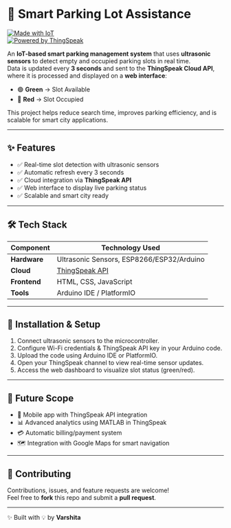 # 🚗 Smart Parking Lot Assistance  

[![Made with IoT](https://img.shields.io/badge/Made%20with-IoT-blue)](#)  
[![Powered by ThingSpeak](https://img.shields.io/badge/Powered%20by-ThingSpeak-brightgreen)](https://thingspeak.com/)  


An **IoT-based smart parking management system** that uses **ultrasonic sensors** to detect empty and occupied parking slots in real time.  
Data is updated every **3 seconds** and sent to the **ThingSpeak Cloud API**, where it is processed and displayed on a **web interface**:  

- 🟢 **Green** → Slot Available  
- 🔴 **Red** → Slot Occupied  

This project helps reduce search time, improves parking efficiency, and is scalable for smart city applications.  

---

## ✨ Features  
- ✅ Real-time slot detection with ultrasonic sensors  
- ✅ Automatic refresh every 3 seconds  
- ✅ Cloud integration via **ThingSpeak API**  
- ✅ Web interface to display live parking status  
- ✅ Scalable and smart city ready  

---

## 🛠️ Tech Stack  

| Component      | Technology Used |
|----------------|-----------------|
| **Hardware**   | Ultrasonic Sensors, ESP8266/ESP32/Arduino |
| **Cloud**      | [ThingSpeak API](https://thingspeak.com/) |
| **Frontend**   | HTML, CSS, JavaScript |
| **Tools**      | Arduino IDE / PlatformIO |

---

## 🚀 Installation & Setup  

1. Connect ultrasonic sensors to the microcontroller.  
2. Configure Wi-Fi credentials & ThingSpeak API key in your Arduino code.  
3. Upload the code using Arduino IDE or PlatformIO.  
4. Open your ThingSpeak channel to view real-time sensor updates.  
5. Access the web dashboard to visualize slot status (green/red).  

---

## 🔮 Future Scope  
- 📱 Mobile app with ThingSpeak API integration  
- 📊 Advanced analytics using MATLAB in ThingSpeak  
- 💳 Automatic billing/payment system  
- 🗺️ Integration with Google Maps for smart navigation  

---

## 🤝 Contributing  
Contributions, issues, and feature requests are welcome!  
Feel free to **fork** this repo and submit a **pull request**.  

---



✨ Built with 💡 by **Varshita**  
